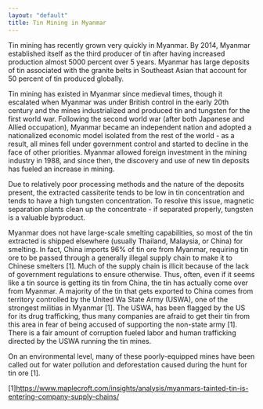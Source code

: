 ```yaml
---
layout: "default"
title: Tin Mining in Myanmar
---
```

Tin mining has recently grown very quickly in Myanmar. By 2014, Myanmar established itself as the third producer of tin after having increased production almost 5000 percent over 5 years. Myanmar has large deposits of tin associated with the granite belts in Southeast Asian that account for 50 percent of tin produced globally. 

Tin mining has existed in Myanmar since medieval times, though it escalated when Myanmar was under British control in the early 20th century and the mines industrialized and produced tin and tungsten for the first world war. Following the second world war (after both Japanese and Allied occupation), Myanmar became an independent nation and adopted a nationalized economic model isolated from the rest of the world - as a result, all mines fell under government control and started to decline in the face of other  priorities. Myanmar allowed foreign investment in the mining industry in 1988, and since then, the discovery and use of new tin deposits has fueled an increase in mining. 

Due to relatively poor processing methods and the nature of the deposits present, the extracted cassiterite tends to be low in tin concentration and tends to have a high tungsten concentration. To resolve this issue, magnetic separation plants clean up the concentrate - if separated properly, tungsten is a valuable byproduct.

Myanmar does not have large-scale smelting capabilities, so most of the tin extracted is shipped elsewhere (usually Thailand, Malaysia, or China) for smelting. In fact, China imports 96% of tin ore from Myanmar, requiring tin ore to be passed through a generally illegal supply chain to make it to Chinese smelters [1]. Much of the supply chain is illicit because of the lack of government regulations to ensure otherwise. Thus, often, even if it seems like a tin source is getting its tin from China, the tin has actually come over from Myanmar. A majority of the tin that gets exported to China comes from territory controlled by the United Wa State Army (USWA), one of the strongest militias in Myanmar [1]. The USWA, has been flagged by the US for its drug trafficking, thus many companies are afraid to get their tin from this area in fear of being accused of supporting the non-state army [1]. There is a fair amount of corruption fueled labor and human trafficking directed by the USWA running the tin mines.

On an environmental level, many of these poorly-equipped mines have been called out for water pollution and deforestation caused during the hunt for tin ore [1].

[1]https://www.maplecroft.com/insights/analysis/myanmars-tainted-tin-is-entering-company-supply-chains/

